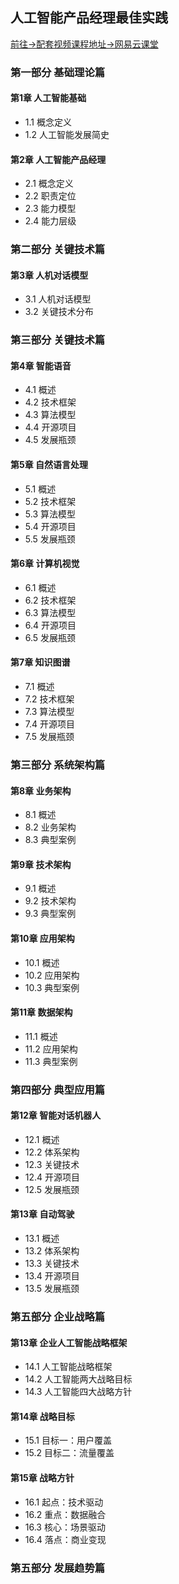 ## 人工智能产品经理最佳实践
[前往->配套视频课程地址->网易云课堂](http://study.163.com/course/courseMain.htm?courseId=1005046025&utm_campaign=commission&utm_source=cp-1016839500&utm_medium=share)

### 第一部分	 基础理论篇 ###
#### 第1章 人工智能基础 ####
- 1.1 概念定义	
- 1.2 人工智能发展简史
#### 第2章 人工智能产品经理 ####
- 2.1 概念定义
- 2.2 职责定位
- 2.3 能力模型
- 2.4 能力层级
### 第二部分 关键技术篇 ###
#### 第3章 人机对话模型 ####
- 3.1 人机对话模型
- 3.2 关键技术分布
### 第三部分 关键技术篇 ###
#### 第4章 智能语音 ####
- 4.1 概述	
- 4.2 技术框架
- 4.3 算法模型
- 4.4 开源项目
- 4.5 发展瓶颈
#### 第5章 自然语言处理 ####
- 5.1 概述
- 5.2 技术框架
- 5.3 算法模型
- 5.4 开源项目
- 5.5 发展瓶颈
#### 第6章 计算机视觉 ####
- 6.1 概述
- 6.2 技术框架
- 6.3 算法模型
- 6.4 开源项目
- 6.5 发展瓶颈
#### 第7章 知识图谱 ####
- 7.1 概述
- 7.2 技术框架
- 7.3 算法模型
- 7.4 开源项目
- 7.5 发展瓶颈
### 第三部分 系统架构篇 ###
#### 第8章 业务架构 ####
- 8.1 概述
- 8.2 业务架构
- 8.3 典型案例
#### 第9章 技术架构 ####
- 9.1 概述
- 9.2 技术架构
- 9.3 典型案例
#### 第10章 应用架构 ####
- 10.1 概述
- 10.2 应用架构
- 10.3 典型案例
#### 第11章 数据架构 ####
- 11.1 概述
- 11.2 应用架构
- 11.3 典型案例 
### 第四部分 典型应用篇 ###
#### 第12章 智能对话机器人 ####
- 12.1 概述
- 12.2 体系架构
- 12.3 关键技术 
- 12.4 开源项目
- 12.5 发展瓶颈
#### 第13章 自动驾驶 ####
- 13.1 概述
- 13.2 体系架构
- 13.3 关键技术 
- 13.4 开源项目
- 13.5 发展瓶颈
### 第五部分 企业战略篇 ###
#### 第13章 企业人工智能战略框架 ####
- 14.1 人工智能战略框架
- 14.2 人工智能两大战略目标
- 14.3 人工智能四大战略方针
#### 第14章 战略目标 ####
- 15.1 目标一：用户覆盖
- 15.2 目标二：流量覆盖
#### 第15章 战略方针 ####
- 16.1 起点：技术驱动
- 16.2 重点：数据融合
- 16.3 核心：场景驱动
- 16.4 落点：商业变现

### 第五部分 发展趋势篇 ###

